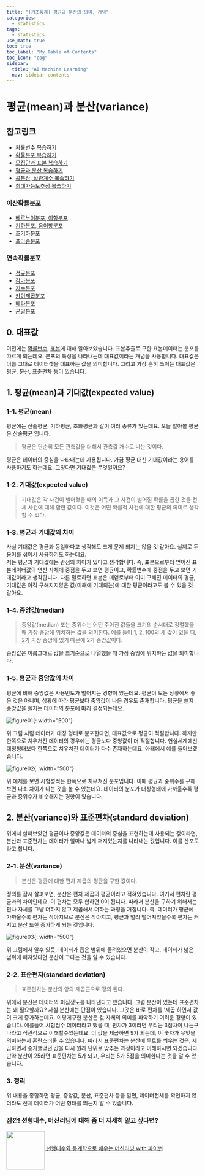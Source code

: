 ```yaml
---
title: "[기초통계] 평균과 분산의 의미, 개념" 
categories:
  - statistics
tags:
  - statistics
use_math: true
toc: true
toc_label: "My Table of Contents"
toc_icon: "cog"
sidebar:
  title: "AI Machine Learning"
  nav: sidebar-contents
---
```


# 평균(mean)과 분산(variance)

## 참고링크 
* [확률변수 복습하기](https://losskatsu.github.io/statistics/random-variable/)
* [확률분포 복습하기](https://losskatsu.github.io/statistics/prob-distribution/)
* [모집단과 표본 복습하기](https://losskatsu.github.io/statistics/population-sample/)
* [평균과 분산 복습하기](https://losskatsu.github.io/statistics/mean-vairance/) 
* [공분산, 상관계수 복습하기](https://losskatsu.github.io/statistics/cov-corr/)
* [최대가능도추정 복습하기](https://losskatsu.github.io/statistics/mle/)
### 이산확률분포
* [베르누이분포, 이항분포](https://losskatsu.github.io/statistics/binomial/) 
* [기하분포, 음이항분포](https://losskatsu.github.io/statistics/geometric-negative/)
* [초기하분포](https://losskatsu.github.io/statistics/hypergeometric/)
* [포아송분포](https://losskatsu.github.io/statistics/poisson/)
### 연속확률분포
* [정규분포](https://losskatsu.github.io/statistics/normaldist/)
* [감마분포](https://losskatsu.github.io/statistics/gammadist/)
* [지수분포](https://losskatsu.github.io/statistics/exponentialdist/)
* [카이제곱분포](https://losskatsu.github.io/statistics/chisquareddist/)
* [베타분포](https://losskatsu.github.io/statistics/betadist/)
* [균일분포](https://losskatsu.github.io/statistics/uniformdist/)


## 0. 대표값

이전에는 [확률변수](https://losskatsu.github.io/statistics/random-variable/), 
[표본](https://losskatsu.github.io/statistics/population-sample/)에 대해 알아보았습니다. 
표본추출로 구한 표본데이터는 분포를 따르게 되는데요. 
분포의 특성을 나타내는데 대표값이라는 개념을 사용합니다. 
대표값은 이름 그대로 데이터셋을 대표하는 값을 의미합니다. 
그리고 가장 흔히 쓰이는 대표값은 평균, 분산, 표준편차 등이 있습니다. 

## 1. 평균(mean)과 기대값(expected value)

### 1-1. 평균(mean)

평균에는 산술평균, 기하평균, 조화평균과 같이 여러 종류가 있는데요. 오늘 알아볼 평균은 산술평균 입니다. 

> 평균은 단순히 모든 관측값을 더해서 관측값 개수로 나눈 것이다. 

평균은 데이터의 중심을 나타내는데 사용됩니다. 가끔 평균 대신 기대값이라는 용어를 사용하기도 하는데요. 그렇다면 기대값은 무엇일까요?

### 1-2. 기대값(expected value) 

> 기대값은 각 사건이 벌어졌을 때의 이득과 그 사건이 벌어질 확률을 곱한 것을 전체 사건에 대해 합한 값이다. 이것은 어떤 확률적 사건에 대한 평균의 의미로 생각할 수 있다. 


### 1-3. 평균과 기대값의 차이

사실 기대값은 평균과 동일하다고 생각해도 크게 문제 되지는 않을 것 같아요. 
실제로 두 용어를 섞어서 사용하기도 하는데요.  
저는 평균과 기대값에는 관점의 차이가 있다고 생각합니다. 
즉, 표본으로부터 얻어진 표본데이터값의 연산 자체에 중점을 두고 보면 평균이고, 
확률변수에 중점을 두고 보면 기대값이라고 생각합니다. 
다른 말로하면 표본은 데엍로부터 이미 구해진 데이터의 평균, 
기대값은 아직 구해지지않은 값(미래에 기대되는)에 대한 평균이라고도 볼 수 있을 것 같아요. 

### 1-4. 중앙값(median)

> 중앙값(median) 또는 중위수는 어떤 주어진 값들을 크기의 순서대로 정렬했을 때 가장 중앙에 위치하는 값을 의미한다. 예를 들어 1, 2, 100의 세 값이 있을 때, 2가 가장 중앙에 있기 때문에 2가 중앙값이다. 

중앙값은 이름그대로 값을 크기순으로 나열했을 때 가장 중앙에 위치하는 값을 의미합니다. 

### 1-5. 평균과 중앙값의 차이

평균에 비해 중앙값은 사용빈도가 떨어지는 경향이 있는데요. 
평균이 모든 상황에서 좋은 것은 아니며, 상황에 따라 평균보다 중앙값이 나은 경우도 존재합니다. 
평균을 쓸지 중앙값을 쓸지는 데이터의 분포에 따라 결정되는데요.

![figure01](/assets/images/statistics/mean-variance/mean_median01.jpg){: width="500"}

위 그림 처럼 데이터가 대칭 형태로 분포한다면, 대표값으로 평균이 적절합니다. 
하지만 한쪽으로 치우처진 데이터의 경우에는 평균보다 중앙값이 더 적절합니다. 
현실세계에선 대칭형태보다 한쪽으로 치우쳐진 데이터가 다수 존재하는데요. 
아래에서 예를 들어보겠습니다. 

![figure02](/assets/images/statistics/mean-variance/mean_median02.jpg){: width="500"}

위 예제를 보면 시험성적은 한쪽으로 치우쳐진 분포입니다. 
이때 평균과 중위수를 구해보면 다소 차이가 나는 것을 볼 수 있는데요. 
데이터의 분포가 대칭형태에 가까울수록 평균과 중위수가 비슷해지는 경향이 있습니다. 


## 2. 분산(variance)와 표준편차(standard deviation)

위에서 살펴보았던 평균이나 중앙값은 데이터의 중심을 표현하는데 사용되는 값이라면, 
분산과 표준편차는 데이터가 얼마나 넓게 퍼져있는지를 나타내는 값입니다. 
이를 산포도라고 합니다. 

### 2-1. 분산(variance)

> 분산은 평균에 대한 편차 제곱의 평균을 구한 값이다.

정의를 잠시 살펴보면, 분산은 편차 제곱의 평균이라고 적혀있습니다. 
여기서 편차란 평균과의 차이인데요. 
이 편차는 모두 합하면 0이 됩니다. 따라서 분산을 구하기 위해서는 편차 자체를 그냥 더하지 않고 제곱해서 더하는 과정을 거칩니다. 
즉, 데이터가 평균에 가까울수록 편차는 작아지므로 분산은 작아지고, 
평균과 멀리 떨어져있을수록 편차는 커지고 분산 또한 증가하게 되는 것입니다. 

![figure03](/assets/images/statistics/mean-variance/mean_median03.jpg){: width="500"}

위 그림에서 알수 있듯, 데이터가 좁은 범위에 몰려있으면 분산이 작고, 
데이터가 넓은 범위에 퍼져있다면 분산이 크다는 것을 알 수 있습니다. 

### 2-2. 표준편차(standard deviation)

> 표준편차는 분산의 양의 제곱근으로 정의 된다.

위에서 분산은 데이터의 퍼짐정도를 나타낸다고 했습니다. 
그럼 분산이 있는데 표준편차는 왜 필요할까요? 
사실 분산에는 단점이 있습니다. 
그것은 바로 편차를 '제곱'하면서 값이 크게 증가하는데요. 
이렇게구한 분산은 값 자체의 의미를 파악하기 어려운 경향이 있습니다. 
예를들어 시험점수 데이터라고 했을 때, 편차가 3이라면 우리는 3점차이 나는구나라고 직관적으로 이해할수있는데요. 
이 값을 제곱하면 9가 되는데, 이 숫자가 무엇을 의미하는지 혼란스러울 수 있습니다. 
따라서 표준편차는 분산에 루트를 씌우는 것은, 제곱하면서 증가했었던 값을 다시 원래 단위로 맞추는 과정이라고 이해하시면 되겠습니다. 
만약 분산이 25라면 표준편차는 5가 되고, 우리는 5가 5점을 의미한다는 것을 알 수 있습니다. 

### 3. 정리

위 내용을 종합하면 평균, 중앙값, 분산, 표준편차 등을 알면, 
데이터전체를 확인하지 않더라도 전체 데이터가 어떤 형태를 띄는지 알 수 있습니다. 


### 잠깐! 선형대수, 머신러닝에 대해 좀 더 자세히 알고 싶다면?

<a href="http://www.yes24.com/Product/Goods/97032765?OzSrank=1"><img src="/assets/images/mybook/book_cover01.JPG" width="100" align="middle"> [선형대수와 통계학으로 배우는 머신러닝 with 파이썬](http://www.yes24.com/Product/Goods/97032765?OzSrank=1)

<br/>


